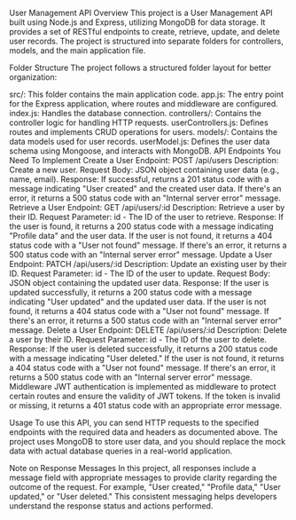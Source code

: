 User Management API
Overview
This project is a User Management API built using Node.js and Express, utilizing MongoDB for data storage. It provides a set of RESTful endpoints to create, retrieve, update, and delete user records. The project is structured into separate folders for controllers, models, and the main application file.

Folder Structure
The project follows a structured folder layout for better organization:

src/: This folder contains the main application code.
app.js: The entry point for the Express application, where routes and middleware are configured.
index.js: Handles the database connection.
controllers/: Contains the controller logic for handling HTTP requests.
userControllers.js: Defines routes and implements CRUD operations for users.
models/: Contains the data models used for user records.
userModel.js: Defines the user data schema using Mongoose, and interacts with MongoDB.
API Endpoints You Need To Implement 
Create a User
Endpoint: POST /api/users
Description: Create a new user.
Request Body: JSON object containing user data (e.g., name, email).
Response: If successful, returns a 201 status code with a message indicating "User created" and the created user data. If there's an error, it returns a 500 status code with an "Internal server error" message.
Retrieve a User
Endpoint: GET /api/users/:id
Description: Retrieve a user by their ID.
Request Parameter: id - The ID of the user to retrieve.
Response: If the user is found, it returns a 200 status code with a message indicating "Profile data" and the user data. If the user is not found, it returns a 404 status code with a "User not found" message. If there's an error, it returns a 500 status code with an "Internal server error" message.
Update a User
Endpoint: PATCH /api/users/:id
Description: Update an existing user by their ID.
Request Parameter: id - The ID of the user to update.
Request Body: JSON object containing the updated user data.
Response: If the user is updated successfully, it returns a 200 status code with a message indicating "User updated" and the updated user data. If the user is not found, it returns a 404 status code with a "User not found" message. If there's an error, it returns a 500 status code with an "Internal server error" message.
Delete a User
Endpoint: DELETE /api/users/:id
Description: Delete a user by their ID.
Request Parameter: id - The ID of the user to delete.
Response: If the user is deleted successfully, it returns a 200 status code with a message indicating "User deleted." If the user is not found, it returns a 404 status code with a "User not found" message. If there's an error, it returns a 500 status code with an "Internal server error" message.
Middleware
JWT authentication is implemented as middleware to protect certain routes and ensure the validity of JWT tokens. If the token is invalid or missing, it returns a 401 status code with an appropriate error message.

Usage
To use this API, you can send HTTP requests to the specified endpoints with the required data and headers as documented above. The project uses MongoDB to store user data, and you should replace the mock data with actual database queries in a real-world application.

Note on Response Messages
In this project, all responses include a message field with appropriate messages to provide clarity regarding the outcome of the request. For example, "User created," "Profile data," "User updated," or "User deleted." This consistent messaging helps developers understand the response status and actions performed.
